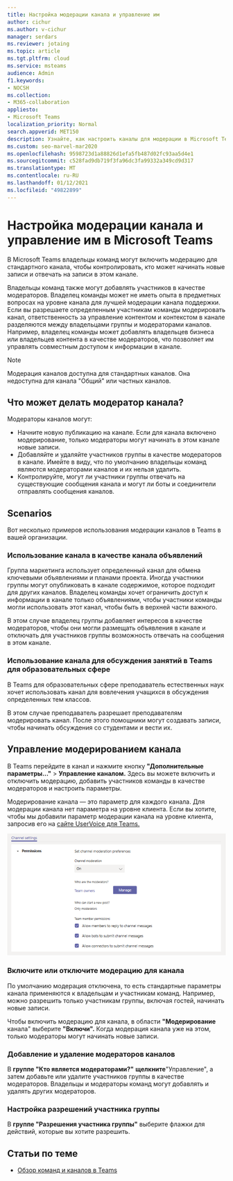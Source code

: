```yaml
---
title: Настройка модерации канала и управление им
author: cichur
ms.author: v-cichur
manager: serdars
ms.reviewer: jotaing
ms.topic: article
ms.tgt.pltfrm: cloud
ms.service: msteams
audience: Admin
f1.keywords:
- NOCSH
ms.collection:
- M365-collaboration
appliesto:
- Microsoft Teams
localization_priority: Normal
search.appverid: MET150
description: Узнайте, как настроить каналы для модерации в Microsoft Teams, а также как добавить участников команды в качестве модераторов каналов.
ms.custom: seo-marvel-mar2020
ms.openlocfilehash: 9598723d1a88826d1efa5fb487d02fc93aa5d4e1
ms.sourcegitcommit: c528fad9db719f3fa96dc3fa99332a349cd9d317
ms.translationtype: MT
ms.contentlocale: ru-RU
ms.lasthandoff: 01/12/2021
ms.locfileid: "49822899"
---
```

# <a name="set-up-and-manage-channel-moderation-in-microsoft-teams"></a>Настройка модерации канала и управление им в Microsoft Teams

В Microsoft Teams владельцы команд могут включить модерацию для стандартного канала, чтобы контролировать, кто может начинать новые записи и отвечать на записи в этом канале.

Владельцы команд также могут добавлять участников в качестве модераторов. Владелец команды может не иметь опыта в предметных вопросах на уровне канала для лучшей модерации канала поддержки. Если вы разрешаете определенным участникам команды модерировать канал, ответственность за управление контентом и контекстом в канале разделяются между владельцами группы и модераторами каналов. Например, владелец команды может добавлять владельцев бизнеса или владельцев контента в качестве модераторов, что позволяет им управлять совместным доступом к информации в канале.

> [!NOTE]
> Модерация каналов доступна для стандартных каналов. Она недоступна для канала "Общий" или частных каналов.

## <a name="what-can-a-channel-moderator-do"></a>Что может делать модератор канала?

Модераторы каналов могут:

- Начните новую публикацию на канале. Если для канала включено модерирование, только модераторы могут начинать в этом канале новые записи.
- Добавляйте и удаляйте участников группы в качестве модераторов в канале. Имейте в виду, что по умолчанию владельцы команд являются модераторами каналов и их нельзя удалить.
- Контролируйте, могут ли участники группы отвечать на существующие сообщения канала и могут ли боты и соединители отправлять сообщения каналов.

## <a name="scenarios"></a>Scenarios

Вот несколько примеров использования модерации каналов в Teams в вашей организации.

### <a name="use-a-channel-as-an-announcement-channel"></a>Использование канала в качестве канала объявлений

Группа маркетинга использует определенный канал для обмена ключевыми объявлениями и планами проекта. Иногда участники группы могут опубликовать в канале содержимое, которое подходит для других каналов. Владелец команды хочет ограничить доступ к информации в канале только объявлениями, чтобы участники команды могли использовать этот канал, чтобы быть в верхней части важного.

В этом случае владелец группы добавляет интересов в качестве модераторов, чтобы они могли размещать объявления в канале и отключать для участников группы возможность отвечать на сообщения в этом канале.

### <a name="use-a-channel-for-class-discussions-in-teams-for-education"></a>Использование канала для обсуждения занятий в Teams для образовательных сфере

В Teams для образовательных сфере преподаватель естественных наук хочет использовать канал для вовлечения учащихся в обсуждения определенных тем классов.

В этом случае преподаватель разрешает преподавателям модерировать канал. После этого помощники могут создавать записи, чтобы начинать обсуждения со студентами и вести их.

## <a name="manage-channel-moderation"></a>Управление модерированием канала

В Teams перейдите в канал и нажмите кнопку **"Дополнительные параметры..."**  >  **Управление каналом.** Здесь вы можете включить и отключить модерацию, добавить участников команды в качестве модераторов и настроить параметры.

Модерирование канала — это параметр для каждого канала. Для модерации канала нет параметра на уровне клиента. Если вы хотите, чтобы мы добавили параметр модерации канала на уровне клиента, запросив его на [сайте UserVoice для Teams.](https://microsoftteams.uservoice.com/)

![manage-channel-moderation-in-teams-preferences.png](media/manage-channel-moderation-in-teams-preferences.png)

### <a name="turn-on-or-turn-off-moderation-for-a-channel"></a>Включите или отключите модерацию для канала

По умолчанию модерация отключена, то есть стандартные параметры канала применяются к владельцам и участникам команд. Например, можно разрешить только участникам группы, включая гостей, начинать новые записи.

Чтобы включить модерацию для канала, в области **"Модерирование** канала" выберите **"Включи".** Когда модерация канала уже на этом, только модераторы могут начинать новые записи. 

### <a name="add-or-remove-channel-moderators"></a>Добавление и удаление модераторов каналов

В **группе "Кто является модераторами?"** **щелкните**"Управление", а затем добавьте или удалите участников группы в качестве модераторов. Владельцы и модераторы команд могут добавлять и удалять других модераторов.  

### <a name="set-team-member-permissions"></a>Настройка разрешений участника группы

В **группе "Разрешения участника группы"** выберите флажки для действий, которые вы хотите разрешить.

## <a name="related-topics"></a>Статьи по теме

- [Обзор команд и каналов в Teams](teams-channels-overview.md)
